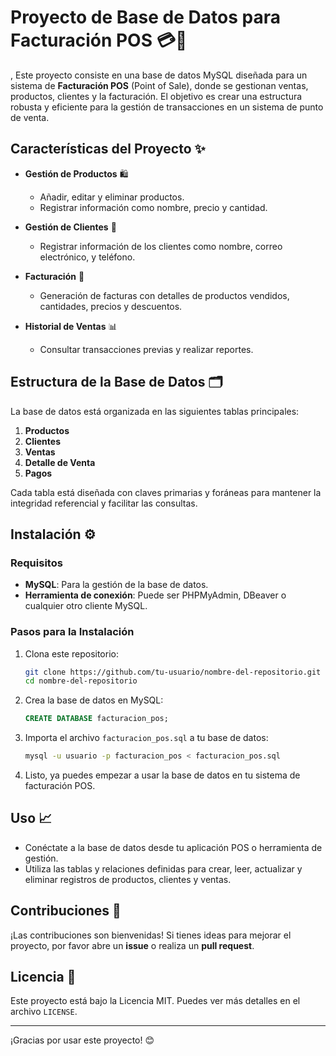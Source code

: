 # Proyecto de Base de Datos para Facturación POS 💳💼
,
Este proyecto consiste en una base de datos MySQL diseñada para un sistema de **Facturación POS** (Point of Sale), donde se gestionan ventas, productos, clientes y la facturación. El objetivo es crear una estructura robusta y eficiente para la gestión de transacciones en un sistema de punto de venta.

## Características del Proyecto ✨

- **Gestión de Productos** 🛍️
  - Añadir, editar y eliminar productos.
  - Registrar información como nombre, precio y cantidad.
  
- **Gestión de Clientes** 👥
  - Registrar información de los clientes como nombre, correo electrónico, y teléfono.
  
- **Facturación** 🧾
  - Generación de facturas con detalles de productos vendidos, cantidades, precios y descuentos.
  
- **Historial de Ventas** 📊
  - Consultar transacciones previas y realizar reportes.

## Estructura de la Base de Datos 🗂️

La base de datos está organizada en las siguientes tablas principales:

1. **Productos**
2. **Clientes**
3. **Ventas**
4. **Detalle de Venta**
5. **Pagos**

Cada tabla está diseñada con claves primarias y foráneas para mantener la integridad referencial y facilitar las consultas.

## Instalación ⚙️

### Requisitos

- **MySQL**: Para la gestión de la base de datos.
- **Herramienta de conexión**: Puede ser PHPMyAdmin, DBeaver o cualquier otro cliente MySQL.
  
### Pasos para la Instalación

1. Clona este repositorio:

    ```bash
    git clone https://github.com/tu-usuario/nombre-del-repositorio.git
    cd nombre-del-repositorio
    ```

2. Crea la base de datos en MySQL:

    ```sql
    CREATE DATABASE facturacion_pos;
    ```

3. Importa el archivo `facturacion_pos.sql` a tu base de datos:

    ```bash
    mysql -u usuario -p facturacion_pos < facturacion_pos.sql
    ```

4. Listo, ya puedes empezar a usar la base de datos en tu sistema de facturación POS.

## Uso 📈

- Conéctate a la base de datos desde tu aplicación POS o herramienta de gestión.
- Utiliza las tablas y relaciones definidas para crear, leer, actualizar y eliminar registros de productos, clientes y ventas.
  
## Contribuciones 🤝

¡Las contribuciones son bienvenidas! Si tienes ideas para mejorar el proyecto, por favor abre un **issue** o realiza un **pull request**.

## Licencia 📜

Este proyecto está bajo la Licencia MIT. Puedes ver más detalles en el archivo `LICENSE`.

---

¡Gracias por usar este proyecto! 😊
